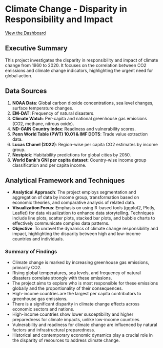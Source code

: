 # Climate Change - Disparity in Responsibility and Impact
[View the Dashboard](https://ayushlahiri.shinyapps.io/Climate_Inequality/)
## Executive Summary
This project investigates the disparity in responsibility and impact of climate change from 1960 to 2020. It focuses on the correlation between CO2 emissions and climate change indicators, highlighting the urgent need for global action.

## Data Sources
1. **NOAA Data**: Global carbon dioxide concentrations, sea level changes, surface temperature changes.
2. **EM-DAT**: Frequency of natural disasters.
3. **Climate Watch**: Per-capita and national greenhouse gas emissions (CO2, methane, nitrous oxide).
4. **ND-GAIN Country Index**: Readiness and vulnerability scores.
5. **Penn World Table (PWT) 10.01 & IMF DOTS**: Trade value extraction data.
6. **Lucas Chanel (2022)**: Region-wise per capita CO2 estimates by income group.
7. **Nestpick**: Habitability predictions for global cities by 2050.
8. **World Bank's GNI per capita dataset**: Country-wise income group classification and per capita income.

## Analytical Framework and Techniques
- **Analytical Approach**: The project employs segmentation and aggregation of data by income group, transformation based on economic theories, and comparative analysis of related data.
- **Visualization Focus**: Emphasis on using R-based tools (ggplot2, Plotly, Leaflet) for data visualization to enhance data storytelling. Techniques include line plots, scatter plots, stacked bar plots, and bubble charts to effectively communicate complex data patterns.
- **Objective**: To unravel the dynamics of climate change responsibility and impact, highlighting the disparity between high and low-income countries and individuals.

### Summary of Findings
- Climate change is marked by increasing greenhouse gas emissions, primarily CO2.
- Rising global temperatures, sea levels, and frequency of natural disasters correlate strongly with these emissions.
- The project aims to explore who is most responsible for these emissions globally and the proportionality of their consequences.
- High-income countries are the largest per capita contributors to greenhouse gas emissions.
- There is a significant disparity in climate change effects across economic sectors and nations.
- High-income countries show lower susceptibility and higher preparedness for climate impacts, unlike low-income countries.
- Vulnerability and readiness for climate change are influenced by natural factors and infrastructural preparedness.
- Historical and contemporary economic dynamics play a crucial role in the disparity of resources to address climate change.

